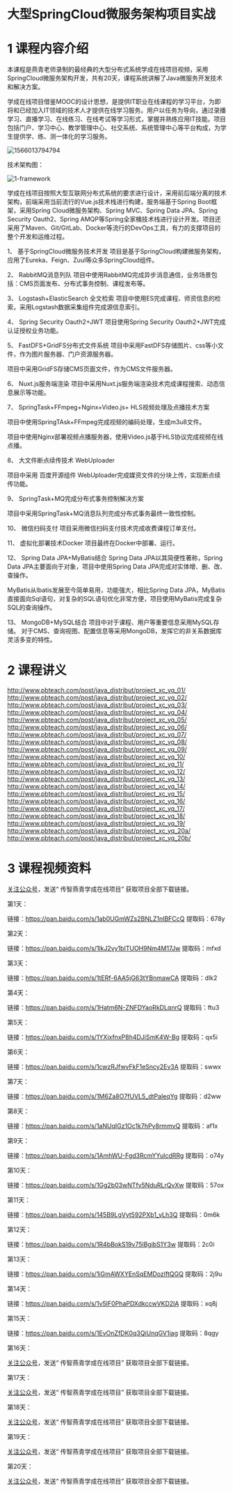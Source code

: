 # 大型SpringCloud微服务架构项目实战




# 1 课程内容介绍

​	本课程是燕青老师录制的最经典的大型分布式系统学成在线项目视频，采用SpringCloud微服务架构开发，共有20天，课程系统讲解了Java微服务开发技术和解决方案。

​	学成在线项目借鉴MOOC的设计思想，是提供IT职业在线课程的学习平台，为即将和已经加入IT领域的技术人才提供在线学习服务。用户以任务为导向，通过录播学习、直播学习、在线练习、在线考试等学习形式，掌握并熟练应用IT技能。项目包括门户、学习中心、教学管理中心、社交系统、系统管理中心等平台构成，为学生提供学、练、测一体化的学习服务。

![1566013794794](http://www.pbteach.com/post/java_distribut/project_xc_yq/1566013794794.png)

技术架构图：

![1-framework](http://www.pbteach.com/post/java_distribut/project_xc_yq/1-framework.jpg)

​	学成在线项目按照大型互联网分布式系统的要求进行设计，采用前后端分离的技术架构，前端采用当前流行的Vue.js技术栈进行构建，服务端基于Spring Boot框架，采用Spring Cloud微服务架构、Spring MVC、Spring Data JPA、Spring Security Oauth2、Spring AMQP等Spring全家桶技术栈进行设计开发。项目还采用了Maven、Git/GitLab、Docker等流行的DevOps工具，有力的支撑项目的整个开发和运维过程。

1、 基于SpringCloud微服务技术开发
项目是基于SpringCloud构建微服务架构，应用了Eureka、Feign、Zuul等众多SpringCloud组件。

2、 RabbitMQ消息列队
项目中使用RabbitMQ完成异步消息通信，业务场景包括：CMS页面发布、分布式事务控制、课程发布等。

3、 Logstash+ElasticSearch 全文检索
项目中使用ES完成课程、师资信息的检索，采用Logstash数据采集组件完成源信息索引。

4、 Spring Security Oauth2+JWT
项目使用Spring Security Oauth2+JWT完成认证授权业务功能。

5、 FastDFS+GridFS分布式文件系统
项目中采用FastDFS存储图片、css等小文件，作为图片服务器、门户资源服务器。

项目中采用GridFS存储CMS页面文件，作为CMS文件服务器。

6、 Nuxt.js服务端渲染
项目中采用Nuxt.js服务端渲染技术完成课程搜索、动态信息展示等功能。

7、 SpringTask+FFmpeg+Nginx+Video.js+ HLS视频处理及点播技术方案

项目中使用SpringTAsk+FFmpeg完成视频的编码处理，生成m3u8文件。

项目中使用Nginx部署视频点播服务器，使用Video.js基于HLS协议完成视频在线点播。

8、 大文件断点续传技术  WebUploader

项目中采用 百度开源组件 WebUploader完成媒资文件的分块上传，实现断点续传功能。

9、 SpringTask+MQ完成分布式事务控制解决方案

项目中采用SpringTask+MQ消息队列完成分布式事务最终一致性控制。

10、 微信扫码支付
项目采用微信扫码支付技术完成收费课程订单支付。

11、 虚拟化部署技术Docker
项目最终在Docker中部署、运行。

12、 Spring Data JPA+MyBatis结合
Spring Data JPA以其简便性著称，Spring Data JPA主要面向于对象，项目中使用Spring Data JPA完成对实体增、删、改、查操作。

MyBatis从Ibatis发展至今简单易用，功能强大，相比Spring Data JPA，MyBatis直接面向Sql语句，对复杂的SQL语句优化非常方便，项目使用MyBatis完成复杂SQL的查询操作。

13、 MongoDB+MySQL结合
项目中对于课程、用户等重要信息采用MySQL存储。
对于CMS、查询视图、配置信息等采用MongoDB，发挥它的非关系数据库灵活多变的特性。



# 2 课程讲义

http://www.pbteach.com/post/java_distribut/project_xc_yq_01/
http://www.pbteach.com/post/java_distribut/project_xc_yq_02/
http://www.pbteach.com/post/java_distribut/project_xc_yq_03/
http://www.pbteach.com/post/java_distribut/project_xc_yq_04/
http://www.pbteach.com/post/java_distribut/project_xc_yq_05/
http://www.pbteach.com/post/java_distribut/project_xc_yq_06/
http://www.pbteach.com/post/java_distribut/project_xc_yq_07/
http://www.pbteach.com/post/java_distribut/project_xc_yq_08/
http://www.pbteach.com/post/java_distribut/project_xc_yq_09/
http://www.pbteach.com/post/java_distribut/project_xc_yq_10/
http://www.pbteach.com/post/java_distribut/project_xc_yq_11/
http://www.pbteach.com/post/java_distribut/project_xc_yq_12/
http://www.pbteach.com/post/java_distribut/project_xc_yq_13/
http://www.pbteach.com/post/java_distribut/project_xc_yq_14/
http://www.pbteach.com/post/java_distribut/project_xc_yq_15/
http://www.pbteach.com/post/java_distribut/project_xc_yq_16/
http://www.pbteach.com/post/java_distribut/project_xc_yq_17/
http://www.pbteach.com/post/java_distribut/project_xc_yq_18/
http://www.pbteach.com/post/java_distribut/project_xc_yq_19/
http://www.pbteach.com/post/java_distribut/project_xc_yq_20a/
http://www.pbteach.com/post/java_distribut/project_xc_yq_20b/



# 3 课程视频资料

[关注公众号](http://www.pbteach.com/about/)，发送“ 传智燕青学成在线项目” 获取项目全部下载链接。



第1天：

链接：https://pan.baidu.com/s/1ab0UGmWZs2BNLZ1nIBFCcQ 
提取码：678y 

第2天：

链接：https://pan.baidu.com/s/1lkJ2vy1bITUOH9Nm4M17Jw 
提取码：mfxd 

第3天：

链接：https://pan.baidu.com/s/1tERf-6AA5jG63tYBnmawCA 
提取码：dlk2 

第4天：

链接：https://pan.baidu.com/s/1Hatm6N-ZNFDYaoRkDLqnrQ 
提取码：ftu3 

第5天：

链接：https://pan.baidu.com/s/1YXjxfnxP8h4DJiSmK4W-Bg 
提取码：qx5i 

第6天：

链接：https://pan.baidu.com/s/1cwzRJfwvFkF1eSncy2Ev3A 
提取码：swwx 

第7天：

链接：https://pan.baidu.com/s/1M6Za8O7fUVL5_dtPaleqYg 
提取码：d2ww 

第8天：

链接：https://pan.baidu.com/s/1aNUqIGz1Oc1k7hPy8rmmvQ 
提取码：af1x 

第9天：

链接：https://pan.baidu.com/s/1AmhWU-Fgd3RcmYYulcdRRg 
提取码：o74y 

第10天：

链接：https://pan.baidu.com/s/1Gg2b03wNTfv5NduRLrQvXw 
提取码：57ox 

第11天：

链接：https://pan.baidu.com/s/145B9LgVyt592PXb1_yLh3Q 
提取码：0m6k 

第12天：

链接：https://pan.baidu.com/s/1R4bBokS19v75lBgibS1Y3w 
提取码：2c0i 

第13天：

链接：https://pan.baidu.com/s/1iGmAWXYEnSqEMDozIftQGQ 
提取码：2j9u 

第14天：

链接：https://pan.baidu.com/s/1v5IF0PhaPDXdkccwVKD2lA 
提取码：xq8j 

第15天：

链接：https://pan.baidu.com/s/1EvOnZfDK0q3QiUnqGV1iag 
提取码：8qgy 

第16天：

[关注公众号](http://www.pbteach.com/about/)，发送“ 传智燕青学成在线项目” 获取项目全部下载链接。

第17天：

[关注公众号](http://www.pbteach.com/about/)，发送“ 传智燕青学成在线项目” 获取项目全部下载链接。

第18天：

[关注公众号](http://www.pbteach.com/about/)，发送“ 传智燕青学成在线项目” 获取项目全部下载链接。

第19天：

[关注公众号](http://www.pbteach.com/about/)，发送“ 传智燕青学成在线项目” 获取项目全部下载链接。

第20天：

[关注公众号](http://www.pbteach.com/about/)，发送“ 传智燕青学成在线项目” 获取项目全部下载链接。

